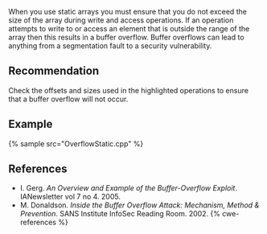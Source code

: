 When you use static arrays you must ensure that you do not exceed the size of the array during write and access operations. If an operation attempts to write to or access an element that is outside the range of the array then this results in a buffer overflow. Buffer overflows can lead to anything from a segmentation fault to a security vulnerability.


## Recommendation
Check the offsets and sizes used in the highlighted operations to ensure that a buffer overflow will not occur.


## Example
{% sample src="OverflowStatic.cpp" %}

## References
* I. Gerg. *An Overview and Example of the Buffer-Overflow Exploit*. IANewsletter vol 7 no 4. 2005.
* M. Donaldson. *Inside the Buffer Overflow Attack: Mechanism, Method &amp; Prevention*. SANS Institute InfoSec Reading Room. 2002.
{% cwe-references %}
